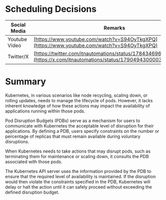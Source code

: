 # Scheduling Decisions

| Social Media | Remarks |
| -- | -- |
|Youtube Video | [https://www.youtube.com/watch?v=S94OyTkgXPQ](https://www.youtube.com/watch?v=S94OyTkgXPQ) |
|Twitter/X | [https://twitter.com/itnautomations/status/1784346966446559327](https://x.com/itnautomations/status/1790494300003864707) |

# Summary

Kubernetes, in various scenarios like node recycling, scaling down, or rolling updates,
needs to manage the lifecycle of pods. However, it lacks inherent knowledge of how these
actions may impact the availability of applications running within those pods.

Pod Disruption Budgets (PDBs) serve as a mechanism for users to communicate with Kubernetes
the acceptable level of disruption for their applications. 
By defining a PDB, users specify constraints on the number or percentage of
replicas that must remain available during voluntary disruptions.

When Kubernetes needs to take actions that may disrupt pods,
such as terminating them for maintenance or scaling down,
it consults the PDB associated with those pods. 

The Kubernetes API server uses the information provided by the PDB to ensure that the required
level of availability is maintained.
If the disruption would then violate the constraints specified in the PDB,
Kubernetes will delay or halt the action until it can safely proceed without exceeding the defined disruption budget.
